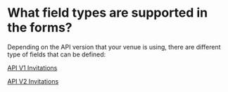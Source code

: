 # What field types are supported in the forms?

Depending on the API version that your venue is using, there are different type of fields that can be defined:

[API V1 Invitations](../../reference/api-v1/entities/invitation.md)

[API V2 Invitations](../../reference/api-v2/entities/invitation/specifiers.md)

